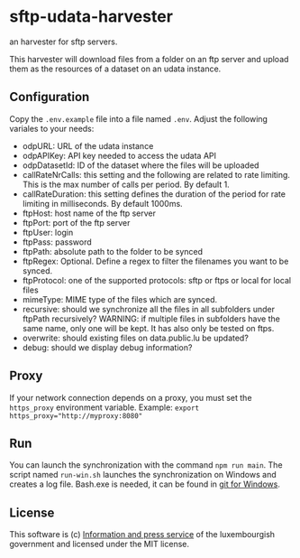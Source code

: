 # sftp-udata-harvester
an harvester for sftp servers.

This harvester will download files from a folder on an ftp server and upload them as the resources of a dataset on an udata instance.

## Configuration

Copy the `.env.example` file into a file named `.env`. Adjust the following variales to your needs:

- odpURL: URL of the udata instance
- odpAPIKey: API key needed to access the udata API
- odpDatasetId: ID of the dataset where the files will be uploaded
- callRateNrCalls: this setting and the following are related to rate limiting. This is the max number of calls per period. By default 1.
- callRateDuration: this setting defines the duration of the period for rate limiting in milliseconds. By default 1000ms.
- ftpHost: host name of the ftp server
- ftpPort: port of the ftp server
- ftpUser: login
- ftpPass: password
- ftpPath: absolute path to the folder to be synced
- ftpRegex: Optional. Define a regex to filter the filenames you want to be synced.
- ftpProtocol: one of the supported protocols: sftp or ftps or local for local files
- mimeType: MIME type of the files which are synced.
- recursive: should we synchronize all the files in all subfolders under ftpPath recursively? WARNING: if multiple files in subfolders have the same name, only one will be kept. It has also only be tested on ftps.
- overwrite: should existing files on data.public.lu be updated?
- debug: should we display debug information?

## Proxy
If your network connection depends on a proxy, you must set the `https_proxy` environment variable.
Example: `export https_proxy="http://myproxy:8080"`

## Run

You can launch the synchronization with the command `npm run main`.
The script named `run-win.sh` launches the synchronization on Windows and creates a log file. Bash.exe is needed, it can be found in [git for Windows](https://git-scm.com/download/win).

## License
This software is (c) [Information and press service](https://sip.gouvernement.lu/en.html) of the luxembourgish government and licensed under the MIT license.
